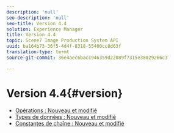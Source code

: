 ```yaml
---
description: 'null'
seo-description: 'null'
seo-title: Version 4.4
solution: Experience Manager
title: Version 4.4
topic: Scene7 Image Production System API
uuid: ba164b73-36f5-4d4f-8318-55400cc8d63f
translation-type: tm+mt
source-git-commit: 36e4aec6bacc946359d22089f7315e38029266c3

---
```



# Version 4.4{#version}

* [Opérations : Nouveau et modifié](r-4-4-operations.md)
* [Types de données : Nouveau et modifié](r-4-4-types.md)
* [Constantes de chaîne : Nouveau et modifié](r-4-4-string-constants.md)
